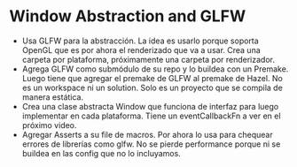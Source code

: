 # Window Abstraction and GLFW

- Usa GLFW para la abstracción. La idea es usarlo porque soporta OpenGL que es por ahora el renderizado que va a usar. Crea una carpeta por plataforma, próximamente una carpeta por renderizador.
- Agrega GLFW como submódulo de su repo y lo buildea con un Premake. Luego tiene que agregar el premake de GLFW al premake de Hazel. No es un workspace ni un solution. Solo es un proyecto que se compila de manera estática.
- Crea una clase abstracta Window que funciona de interfaz para luego implementar en cada plataforma. Tiene un eventCallbackFn a ver en el próximo video.
- Agregar Asserts a su file de macros. Por ahora lo usa para chequear errores de librerías como glfw. No se pierde performance porque ni se buildea en las config que no lo incluyamos.